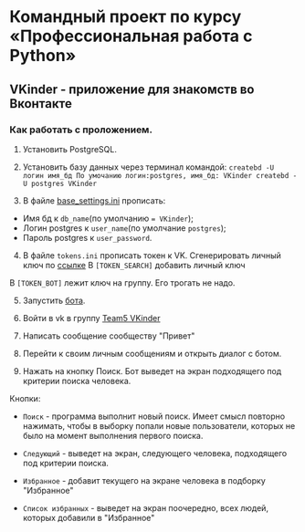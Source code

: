# Командный проект по курсу «Профессиональная работа с Python»

## VKinder - приложение для знакомств во Вконтакте

### Как работать с проложением.

1. Установить PostgreSQL. 
2. Установить базу данных через терминал командой:
`
createbd -U логин имя_бд
По умочанию логин:postgres, имя_бд: VKinder
createbd -U postgres VKinder
`

3. В файле [base_settings.ini](https://github.com/Netology-Team-5/VKinder/blob/main/base_settings.ini) прописать:
- Имя бд к `db_name`(по умолчанию `= VKinder`);
- Логин postgres к `user_name`(по умолчание `postgres`);
- Пароль postgres к `user_password`.

4. В файле `tokens.ini` прописать токен к VK.
Сгенерировать личный ключ по [ссылке](https://oauth.vk.com/oauth/authorize?client_id=51432598&scope=65536&redirect_uri=https://vk.com/im?media%3D&sel=-216114574&display=popup&response_type=token&slogin_h=9a90a048692bb5042b.5b693fa27bae8d0d3a&__q_hash=a744e6552469a618bf825b408b432d41) 
В `[TOKEN_SEARCH]` добавить личный ключ

В `[TOKEN_BOT]` лежит ключ на группу. Его трогать не надо. 

5. Запустить [бота](https://github.com/Netology-Team-5/blob/main/VKinder/bot.py).

6. Войти в vk в группу [Team5 VKinder](https://vk.com/club216099509)
7. Написать сообщение сообществу "Привет"
8. Перейти к своим личным сообщениям и открыть диалог с ботом. 
9. Нажать на кнопку Поиск. 
Бот выведет на экран подходящего под критерии поиска человека. 

Кнопки:
- `Поиск` - программа выполнит новый поиск. 
Имеет смысл повторно нажимать, чтобы в выборку попали новые пользователи, которых не было на момент выполнения первого поиска.

- `Следующий` - выведет на экран, следующего человека, подходящего под критерии поиска.

- `Избранное` - добавит текущего на экране человека в подборку "Избранное"

- `Список избранных` - выведет на экран поочередно, всех людей, которых добавили в "Избранное"

